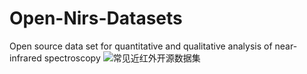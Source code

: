 # Open-Nirs-Datasets
Open source data set for quantitative and qualitative analysis of near-infrared spectroscopy
![常见近红外开源数据集](https://img-blog.csdnimg.cn/421a45dcac6f4dbc823a21a95ce5b94c.png?x-oss-process=image/watermark,type_ZHJvaWRzYW5zZmFsbGJhY2s,shadow_50,text_Q1NETiBARWNob19Db2Rl,size_20,color_FFFFFF,t_70,g_se,x_16)
